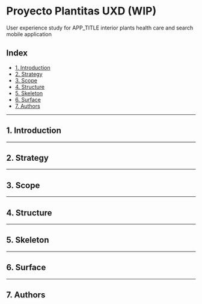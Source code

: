 # Proyecto Plantitas UXD (WIP)

User experience study for APP_TITLE
interior plants health care and search mobile application

## Index

- [1. Introduction](#1-introduction)
- [2. Strategy](#2-strategy)
- [3. Scope](#3-scope)
- [4. Structure](#4-structure)
- [5. Skeleton](#5-skeleton)
- [6. Surface](#6-surface)
- [7. Authors](#7-authors)

---

## 1. Introduction

---

## 2. Strategy

---

## 3. Scope

---

## 4. Structure

---

## 5. Skeleton

---

## 6. Surface

---

## 7. Authors
